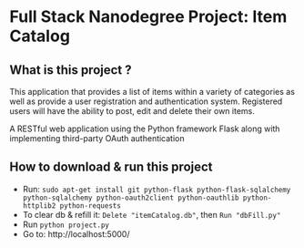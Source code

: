 # Full Stack Nanodegree Project: Item Catalog

## What is this project ?
This application that provides a list of items within a variety of categories as well as provide a user registration and authentication system. Registered users will have the ability to post, edit and delete their own items.

A RESTful web application using the Python framework Flask along with implementing third-party OAuth authentication

## How to download & run this project
- Run: `sudo apt-get install git python-flask python-flask-sqlalchemy python-sqlalchemy python-oauth2client python-oauthlib python-httplib2 python-requests`
- To clear db & refill it: `Delete "itemCatalog.db"`, then `Run "dbFill.py"`
- Run `python project.py`
- Go to: http://localhost:5000/

